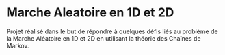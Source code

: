 # Marche Aleatoire en 1D et 2D

Projet réalisé dans le but de répondre à quelques défis liés au problème de la Marche Aléatoire en 1D et 2D en utilisant la théorie des Chaînes de Markov.
